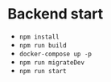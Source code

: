# Backend start

-   `npm install`
-   `npm run build`
-   `docker-compose up -p`
-   `npm run migrateDev`
-   `npm run start`
